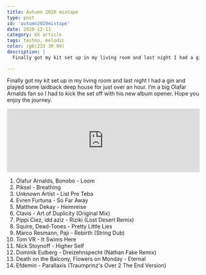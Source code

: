 ```yaml
---
title: Autumn 2020 mixtape
type: post
id: 'autumn2020mixtape'
date: 2020-12-11
category: UX article
tags: techno, melodic
color: rgb(233 30 99)
description: |
  Finally got my kit set up in my living room and last night I had a gin and played some laidback deep house for just over an hour. I’m a big Olafar Arnalds fan so I had to kick the set off with his new album opener. Hope you enjoy the journey.

---
```

Finally got my kit set up in my living room and last night I had a gin and played some laidback deep house for just over an hour. I’m a big Olafar Arnalds fan so I had to kick the set off with his new album opener. Hope you enjoy the journey.

<iframe width="100%" height="166" scrolling="no" frameborder="no" allow="autoplay" src="https://w.soundcloud.com/player/?url=https%3A//api.soundcloud.com/tracks/941228611&color=%239c3c54&auto_play=false&hide_related=false&show_comments=true&show_user=true&show_reposts=false&show_teaser=true"></iframe>

<ol>
<li>Ólafur Arnalds, Bonobo - Loom</li>
<li>Piksel - Breathing</li>
<li>Unknown Artist - List Pre Teba</li>
<li>Evren Furtuna - So Far Away</li>
<li>Matthew Dekay - Heimreise</li>
<li>Clavis - Art of Duplicity (Original Mix)</li>
<li>Pippi Ciez, idd aziz - Riziki (Lost Desert Remix)</li>
<li>Squire, Dead-Tones - Pretty Little Lies</li>
<li>Marco Resmann, Paji - Rebirth (String Dub)</li>
<li>Tom VR - It Swims Here</li>
<li>Nick Stoynoff - Higher Self</li>
<li>Dominik Eulberg - Dreizehnspecht (Nathan Fake Remix)</li>
<li>Death on the Balcony, Flowers on Monday - Eternal</li>
<li>Efdemin - Parallaxis (Traumprinz's Over 2 The End Version)</li>
</ol>





